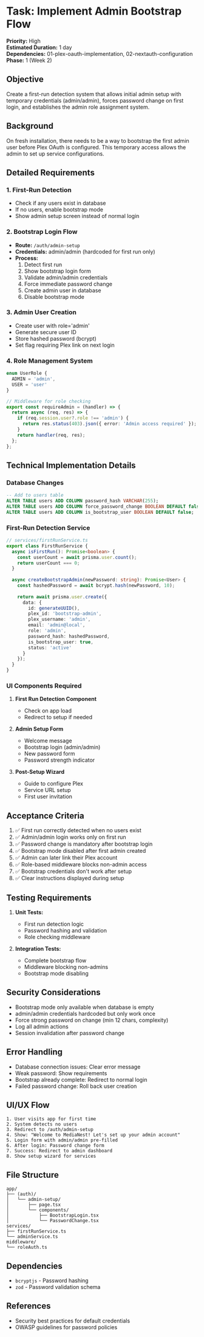 # Task: Implement Admin Bootstrap Flow

**Priority:** High  
**Estimated Duration:** 1 day  
**Dependencies:** 01-plex-oauth-implementation, 02-nextauth-configuration  
**Phase:** 1 (Week 2)

## Objective
Create a first-run detection system that allows initial admin setup with temporary credentials (admin/admin), forces password change on first login, and establishes the admin role assignment system.

## Background
On fresh installation, there needs to be a way to bootstrap the first admin user before Plex OAuth is configured. This temporary access allows the admin to set up service configurations.

## Detailed Requirements

### 1. First-Run Detection
- Check if any users exist in database
- If no users, enable bootstrap mode
- Show admin setup screen instead of normal login

### 2. Bootstrap Login Flow
- **Route:** `/auth/admin-setup`
- **Credentials:** admin/admin (hardcoded for first run only)
- **Process:**
  1. Detect first run
  2. Show bootstrap login form
  3. Validate admin/admin credentials
  4. Force immediate password change
  5. Create admin user in database
  6. Disable bootstrap mode

### 3. Admin User Creation
- Create user with role='admin'
- Generate secure user ID
- Store hashed password (bcrypt)
- Set flag requiring Plex link on next login

### 4. Role Management System
```typescript
enum UserRole {
  ADMIN = 'admin',
  USER = 'user'
}

// Middleware for role checking
export const requireAdmin = (handler) => {
  return async (req, res) => {
    if (req.session.user?.role !== 'admin') {
      return res.status(403).json({ error: 'Admin access required' });
    }
    return handler(req, res);
  };
};
```

## Technical Implementation Details

### Database Changes
```sql
-- Add to users table
ALTER TABLE users ADD COLUMN password_hash VARCHAR(255);
ALTER TABLE users ADD COLUMN force_password_change BOOLEAN DEFAULT false;
ALTER TABLE users ADD COLUMN is_bootstrap_user BOOLEAN DEFAULT false;
```

### First-Run Detection Service
```typescript
// services/firstRunService.ts
export class FirstRunService {
  async isFirstRun(): Promise<boolean> {
    const userCount = await prisma.user.count();
    return userCount === 0;
  }
  
  async createBootstrapAdmin(newPassword: string): Promise<User> {
    const hashedPassword = await bcrypt.hash(newPassword, 10);
    
    return await prisma.user.create({
      data: {
        id: generateUUID(),
        plex_id: 'bootstrap-admin',
        plex_username: 'admin',
        email: 'admin@local',
        role: 'admin',
        password_hash: hashedPassword,
        is_bootstrap_user: true,
        status: 'active'
      }
    });
  }
}
```

### UI Components Required
1. **First Run Detection Component**
   - Check on app load
   - Redirect to setup if needed

2. **Admin Setup Form**
   - Welcome message
   - Bootstrap login (admin/admin)
   - New password form
   - Password strength indicator

3. **Post-Setup Wizard**
   - Guide to configure Plex
   - Service URL setup
   - First user invitation

## Acceptance Criteria
1. ✅ First run correctly detected when no users exist
2. ✅ Admin/admin login works only on first run
3. ✅ Password change is mandatory after bootstrap login
4. ✅ Bootstrap mode disabled after first admin created
5. ✅ Admin can later link their Plex account
6. ✅ Role-based middleware blocks non-admin access
7. ✅ Bootstrap credentials don't work after setup
8. ✅ Clear instructions displayed during setup

## Testing Requirements
1. **Unit Tests:**
   - First run detection logic
   - Password hashing and validation
   - Role checking middleware

2. **Integration Tests:**
   - Complete bootstrap flow
   - Middleware blocking non-admins
   - Bootstrap mode disabling

## Security Considerations
- Bootstrap mode only available when database is empty
- admin/admin credentials hardcoded but only work once
- Force strong password on change (min 12 chars, complexity)
- Log all admin actions
- Session invalidation after password change

## Error Handling
- Database connection issues: Clear error message
- Weak password: Show requirements
- Bootstrap already complete: Redirect to normal login
- Failed password change: Roll back user creation

## UI/UX Flow
```
1. User visits app for first time
2. System detects no users
3. Redirect to /auth/admin-setup
4. Show: "Welcome to MediaNest! Let's set up your admin account"
5. Login form with admin/admin pre-filled
6. After login: Password change form
7. Success: Redirect to admin dashboard
8. Show setup wizard for services
```

## File Structure
```
app/
├── (auth)/
│   └── admin-setup/
│       ├── page.tsx
│       └── components/
│           ├── BootstrapLogin.tsx
│           └── PasswordChange.tsx
services/
├── firstRunService.ts
└── adminService.ts
middleware/
└── roleAuth.ts
```

## Dependencies
- `bcryptjs` - Password hashing
- `zod` - Password validation schema

## References
- Security best practices for default credentials
- OWASP guidelines for password policies